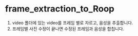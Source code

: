 # frame_extraction_to_Roop

1. video 폴더에 있는 video를 프레임 별로 자르고, 음성을 추출합니다.
2. 프레임별 사진 수정이 끝나면 수정된 프레임과 음성을 합칩니다.

